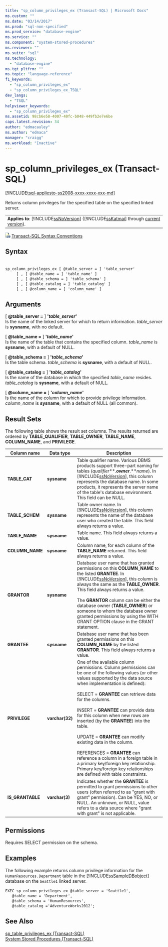 ```yaml
---
title: "sp_column_privileges_ex (Transact-SQL) | Microsoft Docs"
ms.custom: ""
ms.date: "03/14/2017"
ms.prod: "sql-non-specified"
ms.prod_service: "database-engine"
ms.service: ""
ms.component: "system-stored-procedures"
ms.reviewer: ""
ms.suite: "sql"
ms.technology: 
  - "database-engine"
ms.tgt_pltfrm: ""
ms.topic: "language-reference"
f1_keywords: 
  - "sp_column_privileges_ex"
  - "sp_column_privileges_ex_TSQL"
dev_langs: 
  - "TSQL"
helpviewer_keywords: 
  - "sp_column_privileges_ex"
ms.assetid: 98cb6e58-4007-40fc-b048-449fb2e7e6be
caps.latest.revision: 34
author: "edmacauley"
ms.author: "edmaca"
manager: "craigg"
ms.workload: "Inactive"
---
```

# sp_column_privileges_ex (Transact-SQL)
[!INCLUDE[tsql-appliesto-ss2008-xxxx-xxxx-xxx-md](../../includes/tsql-appliesto-ss2008-xxxx-xxxx-xxx-md.md)]

  Returns column privileges for the specified table on the specified linked server.  
  
||  
|-|  
|**Applies to**: [!INCLUDE[ssNoVersion](../../includes/ssnoversion-md.md)] ([!INCLUDE[ssKatmai](../../includes/sskatmai-md.md)] through [current version](http://go.microsoft.com/fwlink/p/?LinkId=299658)).|  
  
 ![Topic link icon](../../database-engine/configure-windows/media/topic-link.gif "Topic link icon") [Transact-SQL Syntax Conventions](../../t-sql/language-elements/transact-sql-syntax-conventions-transact-sql.md)  
  
## Syntax  
  
```  
  
sp_column_privileges_ex [ @table_server = ] 'table_server'   
     [ , [ @table_name = ] 'table_name' ]   
     [ , [ @table_schema = ] 'table_schema' ]   
     [ , [ @table_catalog = ] 'table_catalog' ]   
     [ , [ @column_name = ] 'column_name' ]  
```  
  
## Arguments  
 [ **@table_server =** ] **'***table_server***'**  
 Is the name of the linked server for which to return information. *table_server* is **sysname**, with no default.  
  
 [ **@table_name =** ] **'***table_name***'**  
 Is the name of the table that contains the specified column. *table_name* is **sysname**, with a default of NULL.  
  
 [ **@table_schema =** ] **'***table_schema***'**  
 Is the table schema. *table_schema* is **sysname**, with a default of NULL.  
  
 [ **@table_catalog =** ] **'***table_catalog***'**  
 Is the name of the database in which the specified *table_name* resides. *table_catalog* is **sysname**, with a default of NULL.  
  
 [ **@column_name =** ] **'***column_name***'**  
 Is the name of the column for which to provide privilege information. *column_name* is **sysname**, with a default of NULL (all common).  
  
## Result Sets  
 The following table shows the result set columns. The results returned are ordered by **TABLE_QUALIFIER**, **TABLE_OWNER**, **TABLE_NAME**, **COLUMN_NAME**, and **PRIVILEGE**.  
  
|Column name|Data type|Description|  
|-----------------|---------------|-----------------|  
|**TABLE_CAT**|**sysname**|Table qualifier name. Various DBMS products support three-part naming for tables (*qualifier***.***owner***.***name*). In [!INCLUDE[ssNoVersion](../../includes/ssnoversion-md.md)], this column represents the database name. In some products, it represents the server name of the table's database environment. This field can be NULL.|  
|**TABLE_SCHEM**|**sysname**|Table owner name. In [!INCLUDE[ssNoVersion](../../includes/ssnoversion-md.md)], this column represents the name of the database user who created the table. This field always returns a value.|  
|**TABLE_NAME**|**sysname**|Table name. This field always returns a value.|  
|**COLUMN_NAME**|**sysname**|Column name, for each column of the **TABLE_NAME** returned. This field always returns a value.|  
|**GRANTOR**|**sysname**|Database user name that has granted permissions on this **COLUMN_NAME** to the listed **GRANTEE**. In [!INCLUDE[ssNoVersion](../../includes/ssnoversion-md.md)], this column is always the same as the **TABLE_OWNER**. This field always returns a value.<br /><br /> The **GRANTOR** column can be either the database owner (**TABLE_OWNER**) or someone to whom the database owner granted permissions by using the WITH GRANT OPTION clause in the GRANT statement.|  
|**GRANTEE**|**sysname**|Database user name that has been granted permissions on this **COLUMN_NAME** by the listed **GRANTOR**. This field always returns a value.|  
|**PRIVILEGE**|**varchar(**32**)**|One of the available column permissions. Column permissions can be one of the following values (or other values supported by the data source when implementation is defined):<br /><br /> SELECT = **GRANTEE** can retrieve data for the columns.<br /><br /> INSERT = **GRANTEE** can provide data for this column when new rows are inserted (by the **GRANTEE**) into the table.<br /><br /> UPDATE = **GRANTEE** can modify existing data in the column.<br /><br /> REFERENCES = **GRANTEE** can reference a column in a foreign table in a primary key/foreign key relationship. Primary key/foreign key relationships are defined with table constraints.|  
|**IS_GRANTABLE**|**varchar(**3**)**|Indicates whether the **GRANTEE** is permitted to grant permissions to other users (often referred to as "grant with grant" permission). Can be YES, NO, or NULL. An unknown, or NULL, value refers to a data source where "grant with grant" is not applicable.|  
  
## Permissions  
 Requires SELECT permission on the schema.  
  
## Examples  
 The following example returns column privilege information for the `HumanResources.Department` table in the [!INCLUDE[ssSampleDBobject](../../includes/sssampledbobject-md.md)] database on the `Seattle1` linked server.  
  
```  
EXEC sp_column_privileges_ex @table_server = 'Seattle1',   
   @table_name = 'Department',   
   @table_schema = 'HumanResources',  
   @table_catalog ='AdventureWorks2012';  
```  
  
## See Also  
 [sp_table_privileges_ex &#40;Transact-SQL&#41;](../../relational-databases/system-stored-procedures/sp-table-privileges-ex-transact-sql.md)   
 [System Stored Procedures &#40;Transact-SQL&#41;](../../relational-databases/system-stored-procedures/system-stored-procedures-transact-sql.md)  
  
  
